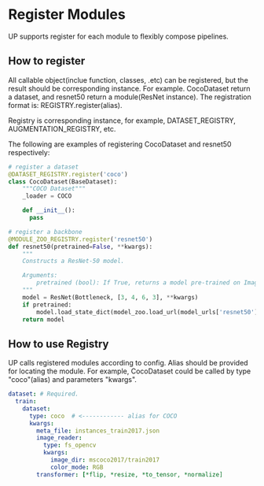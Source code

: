 # Register Modules
UP supports register for each module to flexibly compose pipelines.

## How to register
All callable object(inclue function, classes, .etc) can be registered, but the result should be corresponding instance. For example. CocoDataset return a dataset, and  resnet50 return a module(ResNet instance).
The registration format is: REGISTRY.register(alias).

Registry is corresponding instance, for example, DATASET_REGISTRY, AUGMENTATION_REGISTRY, etc.

The following are examples of registering CocoDataset and resnet50 respectively:

```python
# register a dataset
@DATASET_REGISTRY.register('coco')
class CocoDataset(BaseDataset):
    """COCO Dataset"""
    _loader = COCO

    def __init__():
      pass

# register a backbone
@MODULE_ZOO_REGISTRY.register('resnet50')
def resnet50(pretrained=False, **kwargs):
    """
    Constructs a ResNet-50 model.

    Arguments:
        pretrained (bool): If True, returns a model pre-trained on ImageNet
    """
    model = ResNet(Bottleneck, [3, 4, 6, 3], **kwargs)
    if pretrained:
        model.load_state_dict(model_zoo.load_url(model_urls['resnet50']))
    return model
```

## How to use Registry
UP calls registered modules according to config. Alias should be provided for locating the module.
For example, CocoDataset could be called by type "coco"(alias) and parameters "kwargs".

```yaml
dataset: # Required.
  train:
    dataset:
      type: coco  # <------------ alias for COCO
      kwargs:
        meta_file: instances_train2017.json
        image_reader:
          type: fs_opencv
          kwargs:
            image_dir: mscoco2017/train2017
            color_mode: RGB
        transformer: [*flip, *resize, *to_tensor, *normalize]
```

